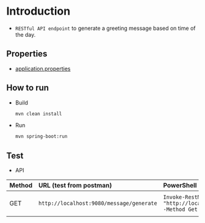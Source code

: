 # Introduction
- `RESTful API endpoint` to generate a greeting message based on time of the day.
## Properties
- [application.properties](src/main/resources/application.properties)
## How to run
- Build 
  ```bash
  mvn clean install
  ```
- Run
  ```bash
  mvn spring-boot:run
  ```
## Test
- API 

| Method  | URL (test from postman)                                     | PowerShell Command | Output                                 |
|:--------|:----------------------------------------|:-------------------|:--------------------|
| GET     | `http://localhost:9080/message/generate`   |  `Invoke-RestMethod -Uri "http://localhost:9080/message/generate" -Method Get` | FROM GET-generateMessage Method             |
